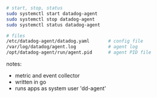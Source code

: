 

```bash
# start, stop, status
sudo systemctl start datadog-agent
sudo systemctl stop datadog-agent
sudo systemctl status datadog-agent

# files
/etc/datadog-agent/datadog.yaml       # config file
/var/log/datadog/agent.log            # agent log
/opt/datadog-agent/run/agent.pid      # agent PID file

```

notes:

- metric and event collector
- written in go
- runs apps as system user 'dd-agent' 